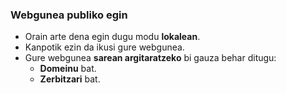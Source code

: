 ### Webgunea publiko egin

- Orain arte dena egin dugu modu **lokalean**.
- Kanpotik ezin da ikusi gure webgunea.
- Gure webgunea **sarean argitaratzeko** bi gauza behar ditugu:
    - **Domeinu** bat.
    - **Zerbitzari** bat.